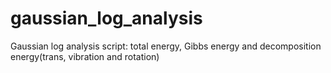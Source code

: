 # gaussian_log_analysis
Gaussian log analysis script: total energy, Gibbs energy and decomposition energy(trans, vibration and rotation)
